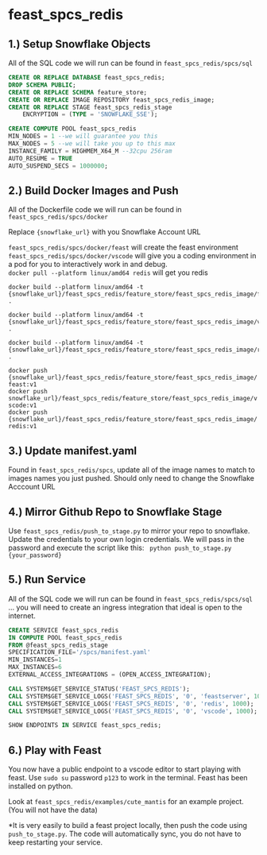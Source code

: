 # feast_spcs_redis

## 1.) Setup Snowflake Objects

All of the SQL code we will run can be found in ```feast_spcs_redis/spcs/sql```

```sql
CREATE OR REPLACE DATABASE feast_spcs_redis;
DROP SCHEMA PUBLIC;
CREATE OR REPLACE SCHEMA feature_store;
CREATE OR REPLACE IMAGE REPOSITORY feast_spcs_redis_image;
CREATE OR REPLACE STAGE feast_spcs_redis_stage
    ENCRYPTION = (TYPE = 'SNOWFLAKE_SSE');

CREATE COMPUTE POOL feast_spcs_redis
MIN_NODES = 1 --we will guarantee you this
MAX_NODES = 5 --we will take you up to this max
INSTANCE_FAMILY = HIGHMEM_X64_M --32cpu 256ram
AUTO_RESUME = TRUE
AUTO_SUSPEND_SECS = 1000000;
```

## 2.) Build Docker Images and Push

All of the Dockerfile code we will run can be found in ```feast_spcs_redis/spcs/docker```

Replace ```{snowflake_url}``` with you Snowflake Account URL

```feast_spcs_redis/spcs/docker/feast``` will create the feast environment
```feast_spcs_redis/spcs/docker/vscode``` will give you a coding environment in a pod for you to interactively work in and debug.  
```docker pull --platform linux/amd64 redis``` will get you redis


```
docker build --platform linux/amd64 -t {snowflake_url}/feast_spcs_redis/feature_store/feast_spcs_redis_image/feast:v1 .
```  
```
docker build --platform linux/amd64 -t {snowflake_url}/feast_spcs_redis/feature_store/feast_spcs_redis_image/vscode:v1 .
``` 
```
docker build --platform linux/amd64 -t {snowflake_url}/feast_spcs_redis/feature_store/feast_spcs_redis_image/redis:v1 .
```  


```docker push {snowflake_url}/feast_spcs_redis/feature_store/feast_spcs_redis_image/feast:v1```  
```docker push snowflake_url}/feast_spcs_redis/feature_store/feast_spcs_redis_image/vscode:v1```  
```docker push {snowflake_url}/feast_spcs_redis/feature_store/feast_spcs_redis_image/redis:v1```  

## 3.) Update manifest.yaml

Found in ```feast_spcs_redis/spcs```, update all of the image names to match to images names you just pushed. Should only need to change the Snowflake Acccount URL

## 4.) Mirror Github Repo to Snowflake Stage

Use ```feast_spcs_redis/push_to_stage.py``` to mirror your repo to snowflake. Update the credentials to your own login credentials. We will pass in the password and execute the script like this: ``` python push_to_stage.py {your_password}```

## 5.) Run Service

All of the SQL code we will run can be found in ```feast_spcs_redis/spcs/sql``` ... you will need to create an ingress integration that ideal is open to the internet.

```sql
CREATE SERVICE feast_spcs_redis
IN COMPUTE POOL feast_spcs_redis
FROM @feast_spcs_redis_stage
SPECIFICATION_FILE='/spcs/manifest.yaml'
MIN_INSTANCES=1
MAX_INSTANCES=6
EXTERNAL_ACCESS_INTEGRATIONS = (OPEN_ACCESS_INTEGRATION);

CALL SYSTEM$GET_SERVICE_STATUS('FEAST_SPCS_REDIS');
CALL SYSTEM$GET_SERVICE_LOGS('FEAST_SPCS_REDIS', '0', 'feastserver', 1000);
CALL SYSTEM$GET_SERVICE_LOGS('FEAST_SPCS_REDIS', '0', 'redis', 1000);
CALL SYSTEM$GET_SERVICE_LOGS('FEAST_SPCS_REDIS', '0', 'vscode', 1000);

SHOW ENDPOINTS IN SERVICE feast_spcs_redis;
```

## 6.) Play with Feast

You now have a public endpoint to a vscode editor to start playing with feast. Use ```sudo su``` password ```p123``` to work in the terminal. Feast has been installed on python.

Look at ```feast_spcs_redis/examples/cute_mantis``` for an example project. (You will not have the data)

*It is very easily to build a feast project locally, then push the code using ```push_to_stage.py```. The code will automatically sync, you do not have to keep restarting your service.
